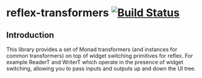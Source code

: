 reflex-transformers [![Build Status](https://secure.travis-ci.org/Saulzar/reflex-transformers.png?branch=master)](http://travis-ci.org/Saulzar/reflex-transformers)
====================

## Introduction

  This library provides a set of Monad transformers (and instances for common transformers) on top of 
  widget switching primitives for reflex. For example ReaderT and WriterT which operate in the presence 
  of widget switching, allowing you to pass inputs and outputs up and down the UI tree.
